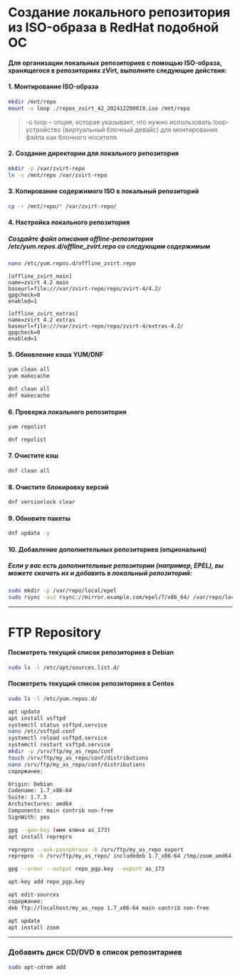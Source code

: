 # Создание локального репозитория из ISO-образа в RedHat подобной ОС

#### Для организации локальных репозиториев с помощью ISO-образа, хранящегося в репозиториях zVirt, выполните следующие действия:
#### 1. Монтирование ISO-образа
```bash
mkdir /mnt/repo
mount -o loop ./repos_zvirt_42_202412290019.iso /mnt/repo
```
> -o loop – опция, которая указывает, что нужно использовать loop-устройство (виртуальный блочный девайс) для монтирования файла как блочного носителя.

#### 2. Создание директории для локального репозитория
```bash
mkdir -p /var/zvirt-repo
ln -s /mnt/repo /var/zvirt-repo
```

#### 3. Копирование содержимого ISO в локальный репозиторий
```bash
cp -r /mnt/repo/* /var/zvirt-repo/
```

#### 4. Настройка локального репозитория
##### Создайте файл описания offline-репозитория /etc/yum.repos.d/offline_zvirt.repo со следующим содержимым
```bash
nano /etc/yum.repos.d/offline_zvirt.repo
```
```
[offline_zvirt_main]
name=zvirt 4.2 main
baseurl=file:///var/zvirt-repo/repo/zvirt-4/4.2/
gpgcheck=0
enabled=1

[offline_zvirt_extras]
name=zvirt 4.2 extras
baseurl=file:///var/zvirt-repo/repo/zvirt-4/extras-4.2/
gpgcheck=0
enabled=1
```

#### 5. Обновление кэша YUM/DNF
```bash
yum clean all
yum makecache

dnf clean all
dnf makecache
```

#### 6. Проверка локального репозитория

```bash
yum repolist

dnf repolist
```
#### 7. Очистите кэш
```bash
dnf clean all
```
#### 8. Очистите блокировку версий
```bash
dnf versionlock clear
```
#### 9.  Обновите пакеты
```bash
dnf update -y
```
#### 10. Добавление дополнительных репозиториев (опционально)
##### Если у вас есть дополнительные репозитории (например, EPEL), вы можете скачать их и добавить в локальный репозиторий:

```bash
sudo mkdir -p /var/repo/local/epel
sudo rsync -avz rsync://mirror.example.com/epel/7/x86_64/ /var/repo/local/epel/
```

-------
# FTP Repository

#### Посмотреть текущий список репозиториев в Debian
```bash
sudo ls -l /etc/apt/sources.list.d/
```

#### Посмотреть текущий список репозиториев в Centos
```bash
sudo ls -l /etc/yum.repos.d/
```

```bash
apt update
apt install vsftpd 
systemctl status vsftpd.service 
nano /etc/vsftpd.conf 
systemctl reload vsftpd.service 
systemctl restart vsftpd.service
mkdir -p /srv/ftp/my_as_repo/conf
touch /srv/ftp/my_as_repo/conf/distributions
nano /srv/ftp/my_as_repo/conf/distributions
содержание:

Origin: Debian
Codename: 1.7_x86-64
Suite: 1.7.3
Architectures: amd64
Components: main contrib non-free
SignWith: yes

gpg --gen-key (имя ключа as_173)
apt install reprepro

reprepro --ask-passphrase -b /srv/ftp/my_as_repo export
reprepro -b /srv/ftp/my_as_repo/ includedeb 1.7_x86-64 /tmp/zoom_amd64.deb

gpg --armor --output repo_pgp.key --export as_173

apt-key add repo_pgp.key

apt edit-sources
содержание:
deb ftp://localhost/my_as_repo 1.7_x86-64 main contrib non-free

apt update 
apt install zoom  
```
---

### Добавить диск CD/DVD в список репозитариев

```bash
sudo apt-cdrom add
``` 
